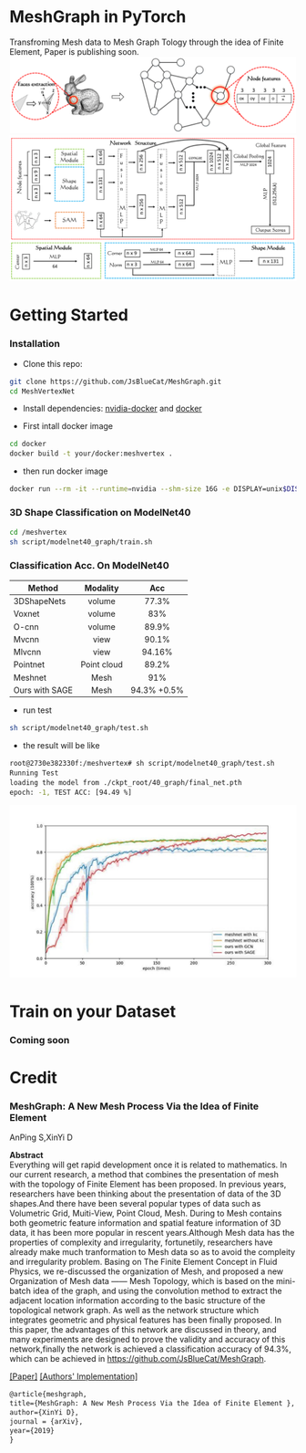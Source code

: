 # MeshGraph in PyTorch

Transfroming Mesh data to Mesh Graph Tology through the idea of Finite Element, Paper is publishing soon.
![transfrom](img/1.png)
![network](img/3.png)
# Getting Started 

### Installation
- Clone this repo:
``` bash 
git clone https://github.com/JsBlueCat/MeshGraph.git
cd MeshVertexNet
```
- Install dependencies: [nvidia-docker](https://github.com/NVIDIA/nvidia-docker) and [docker](https://docs.docker.com/get-started/)

- First intall docker image

```bash
cd docker
docker build -t your/docker:meshvertex .
```

- then run docker image
```bash
docker run --rm -it --runtime=nvidia --shm-size 16G -e DISPLAY=unix$DISPLAY -v /tmp/.X11-unix:/tmp/.X11-unix -v /your/path/to/MeshGraph/:/meshgraph your/docker:meshgraph bash
```


### 3D Shape Classification on ModelNet40

```bash 
cd /meshvertex
sh script/modelnet40_graph/train.sh 
```


### Classification Acc. On ModelNet40
| Method         | Modality | Acc |
| ----------------------- |:--------:|:--------:|
| 3DShapeNets | volume | 77.3% |
| Voxnet | volume | 83% |
| O-cnn | volume | 89.9% |
| Mvcnn | view | 90.1% |
| Mlvcnn | view | 94.16% |
| Pointnet | Point cloud | 89.2% |
| Meshnet | Mesh | 91% |
| Ours with SAGE | Mesh | 94.3% +0.5% |
- run test
``` bash
sh script/modelnet40_graph/test.sh 
```
- the result will be like 
``` bash 
root@2730e382330f:/meshvertex# sh script/modelnet40_graph/test.sh 
Running Test
loading the model from ./ckpt_root/40_graph/final_net.pth
epoch: -1, TEST ACC: [94.49 %]
```
![result](img/2.png)

# Train on your Dataset
### Coming soon

# Credit

### MeshGraph: A New Mesh Process Via the Idea of Finite Element 
AnPing S,XinYi D <br>

**Abstract** <br>
Everything will get rapid development once it is related to mathematics. In our current research, a method that combines the presentation of mesh with the topology of Finite Element has been proposed. In previous years, researchers have been thinking about the presentation of data of the 3D shapes.And there have been several popular types of data such as Volumetric Grid, Muiti-View, Point Cloud, Mesh. During to Mesh contains both geometric feature information and spatial feature information of 3D data, it has been more popular in rescent years.Although Mesh data has the properties of complexity and irregularity, fortunetily, researchers have already make much tranformation to Mesh data so as to avoid the compleity and irregularity problem. Basing on The Finite Element Concept in Fluid Physics, we re-discussed the organization of Mesh, and proposed a new Organization of Mesh data —— Mesh Topology, which is based on the mini-batch idea of the graph, and using the convolution method to extract the adjacent location information according to the basic structure of the topological network graph. As well as the network structure which integrates geometric and physical features has been finally proposed. In this paper, the advantages of this network are discussed in theory, and many experiments are designed to prove the validity and accuracy of this network,finally the network is achieved a classification accuracy of 94.3%, which can be achieved in https://github.com/JsBlueCat/MeshGraph.

[[Paper]]() [[Authors' Implementation]](https://github.com/JsBlueCat/MeshGraph.git)

```
@article{meshgraph,
title={MeshGraph: A New Mesh Process Via the Idea of Finite Element },
author={XinYi D},
journal = {arXiv},
year={2019}
}